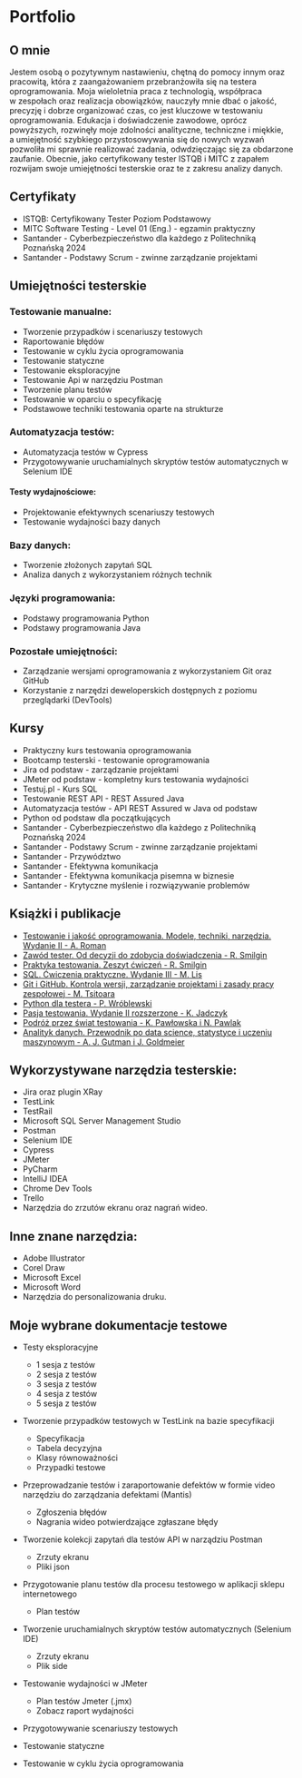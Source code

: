 # Portfolio

## O mnie

Jestem osobą o pozytywnym nastawieniu, chętną do pomocy innym oraz pracowitą, która z zaangażowaniem przebranżowiła się na testera oprogramowania. Moja wieloletnia praca z technologią, współpraca w zespołach oraz realizacja obowiązków, nauczyły mnie dbać o jakość, precyzję i dobrze organizować czas, co jest kluczowe w testowaniu oprogramowania. Edukacja i doświadczenie zawodowe, oprócz powyższych, rozwinęły moje zdolności analityczne, techniczne i miękkie, a umiejętność szybkiego przystosowywania się do nowych wyzwań pozwoliła mi sprawnie realizować zadania, odwdzięczając się za obdarzone zaufanie. Obecnie, jako certyfikowany tester ISTQB i MITC z zapałem rozwijam swoje umiejętności testerskie oraz te z zakresu analizy danych.

## Certyfikaty

* ISTQB: Certyfikowany Tester Poziom Podstawowy
* MITC Software Testing - Level 01 (Eng.) - egzamin praktyczny
* Santander - Cyberbezpieczeństwo dla każdego z Politechniką Poznańską 2024
* Santander - Podstawy Scrum - zwinne zarządzanie projektami

## Umiejętności testerskie

### Testowanie manualne:
* Tworzenie przypadków i scenariuszy testowych 
* Raportowanie błędów
* Testowanie w cyklu życia oprogramowania
* Testowanie statyczne
* Testowanie eksploracyjne
* Testowanie Api w narzędziu Postman
* Tworzenie planu testów
* Testowanie w oparciu o specyfikację
* Podstawowe techniki testowania oparte na strukturze

### Automatyzacja testów:
* Automatyzacja testów w Cypress
* Przygotowywanie uruchamialnych skryptów testów automatycznych w Selenium IDE

#### Testy wydajnościowe:
* Projektowanie efektywnych scenariuszy testowych
* Testowanie wydajności bazy danych

### Bazy danych:
* Tworzenie złożonych zapytań SQL
* Analiza danych z wykorzystaniem różnych technik

### Języki programowania:
* Podstawy programowania Python
* Podstawy programowania Java

### Pozostałe umiejętności:
* Zarządzanie wersjami oprogramowania z wykorzystaniem Git oraz GitHub
* Korzystanie z narzędzi deweloperskich dostępnych z poziomu przeglądarki (DevTools)

## Kursy 

* Praktyczny kurs testowania oprogramowania
* Bootcamp testerski - testowanie oprogramowania
* Jira od podstaw - zarządzanie projektami
* JMeter od podstaw - kompletny kurs testowania wydajności
* Testuj.pl - Kurs SQL
* Testowanie REST API - REST Assured Java
* Automatyzacja testów - API REST Assured w Java od podstaw
* Python od podstaw dla początkujących
* Santander - Cyberbezpieczeństwo dla każdego z Politechniką Poznańską 2024
* Santander - Podstawy Scrum - zwinne zarządzanie projektami
* Santander - Przywództwo
* Santander - Efektywna komunikacja
* Santander - Efektywna komunikacja pisemna w biznesie
* Santander - Krytyczne myślenie i rozwiązywanie problemów

## Książki i publikacje

* [Testowanie i jakość oprogramowania. Modele, techniki, narzędzia. Wydanie II - A. Roman](https://ksiegarnia.pwn.pl/Testowanie-i-jakosc-oprogramowania.,958393708,p.html?srsltid=AfmBOor6BAL774TWFhI_pzoe-W-Pyv8elv40Kbaaymn5nNJ9KdrZi2gt)
* [Zawód tester. Od decyzji do zdobycia doświadczenia - R. Smilgin](https://ksiegarnia.pwn.pl/Zawod-tester,750906499,p.html)
* [Praktyka testowania. Zeszyt ćwiczeń - R. Smilgin](https://ksiegarnia.pwn.pl/Praktyka-testowania,847295499,p.html?srsltid=AfmBOorbKDLaF0fb9P30pLSziSvsTkyx3-hoPVrmkpzkpeebghQrg6WC)
* [SQL. Ćwiczenia praktyczne. Wydanie III - M. Lis](https://helion.pl/ksiazki/sql-cwiczenia-praktyczne-wydanie-iii-marcin-lis,cwsql3.htm#format/e)
* [Git i GitHub. Kontrola wersji, zarządzanie projektami i zasady pracy zespołowej - M. Tsitoara](https://helion.pl/ksiazki/git-i-github-kontrola-wersji-zarzadzanie-projektami-i-zasady-pracy-zespolowej-mariot-tsitoara,wprgit.htm#format/d)
* [Python dla testera - P. Wróblewski](https://helion.pl/ksiazki/python-dla-testera-piotr-wroblewski,pyttes.htm#format/d)
* [Pasja testowania. Wydanie II rozszerzone - K. Jadczyk](https://helion.pl/ksiazki/pasja-testowania-wydanie-ii-rozszerzone-krzysztof-jadczyk,paste2.htm#format/d)
* [Podróż przez świat testowania - K. Pawłowska i N. Pawlak](https://www.empik.com/podroz-przez-swiat-testowania-natalia-pawlak-karolina-pawlowska,p1458880130,ebooki-i-mp3-p)
* [Analityk danych. Przewodnik po data science, statystyce i uczeniu maszynowym - A. J. Gutman i J. Goldmeier](https://helion.pl/ksiazki/analityk-danych-przewodnik-po-data-science-statystyce-i-uczeniu-maszynowym-alex-j-gutman-jordan-goldmeier,dascbi.htm#format/d)

## Wykorzystywane narzędzia testerskie:

* Jira oraz plugin XRay
* TestLink
* TestRail
* Microsoft SQL Server Management Studio
* Postman
* Selenium IDE
* Cypress
* JMeter
* PyCharm
* IntelliJ IDEA
* Chrome Dev Tools
* Trello
* Narzędzia do zrzutów ekranu oraz nagrań wideo.

## Inne znane narzędzia:

* Adobe Illustrator
* Corel Draw
* Microsoft Excel
* Microsoft Word
* Narzędzia do personalizowania druku.

## Moje wybrane dokumentacje testowe

* Testy eksploracyjne
  * 1 sesja z testów
  * 2 sesja z testów
  * 3 sesja z testów
  * 4 sesja z testów
  * 5 sesja z testów

* Tworzenie przypadków testowych w TestLink na bazie specyfikacji
  * Specyfikacja
  * Tabela decyzyjna
  * Klasy równoważności
  * Przypadki testowe

* Przeprowadzanie testów i zaraportowanie defektów w formie video narzędziu do zarządzania defektami (Mantis)
  * Zgłoszenia błędów
  * Nagrania wideo potwierdzające zgłaszane błędy

* Tworzenie kolekcji zapytań dla testów API w narządziu Postman
  * Zrzuty ekranu
  * Pliki json

* Przygotowanie planu testów dla procesu testowego w aplikacji sklepu internetowego
  * Plan testów

* Tworzenie uruchamialnych skryptów testów automatycznych (Selenium IDE)
  * Zrzuty ekranu
  * Plik side

* Testowanie wydajności w JMeter
  * Plan testów Jmeter (.jmx)
  * Zobacz raport wydajności


* Przygotowywanie scenariuszy testowych

* Testowanie statyczne

* Testowanie w cyklu życia oprogramowania